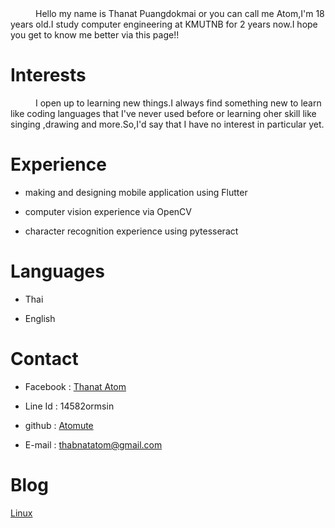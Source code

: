 <div style="text-indent: 40px;">Hello my name is Thanat Puangdokmai or you can call me Atom,I'm 18 years old.I study computer engineering at KMUTNB for 2 years now.I hope you get to know me better via this page!!</div>

# Interests
<div style="text-indent: 40px;">I open up to learning new things.I always find something new to learn like coding languages that I've never used before or learning oher skill like singing ,drawing and more.So,I'd say that I have no interest in particular yet.</div>

# Experience
  * making and designing mobile application using Flutter

  * computer vision experience via OpenCV

  * character recognition experience using pytesseract
  
# Languages
  * Thai
  
  * English

# Contact
  * Facebook : [Thanat Atom](https://web.facebook.com/atom.pungdokmai)

  * Line Id : 14582ormsin

  * github : [Atomute](https://github.com/Atomute)

  * E-mail : thabnatatom@gmail.com
 
 # Blog
  [Linux](https://github.com/Atomute/Thanat.github.io/blob/84ff68b47a7f16234588f9587b551137b6a1eb44/linux_howto.md)

